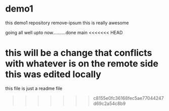 # demo1

this demo1 repository
remove-ipsum
this is really awesome

going all well upto now..........done
main
<<<<<<< HEAD

this will be a change that conflicts
with whatever is on the remote side
this was edited locally
=======
this file is just a readme file
>>>>>>> c8155e0fc36168fec5ae77044247d69c2a54c8b9
